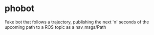# phobot
Fake bot that follows a trajectory, publishing the next 'n' seconds of the upcoming path to a ROS topic as a nav_msgs/Path
